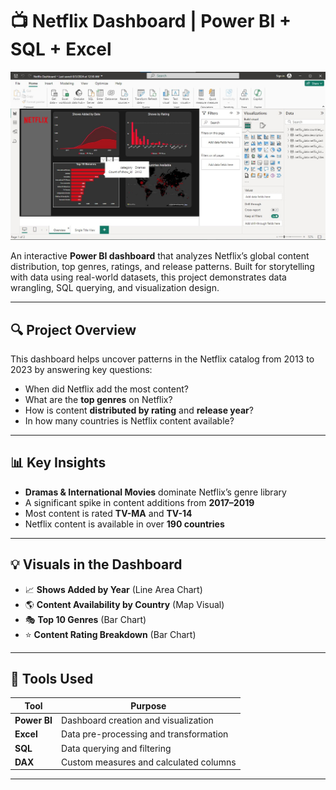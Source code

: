 # 📺 Netflix Dashboard | Power BI + SQL + Excel

![Netflix Banner](https://github.com/OkaforChukwuka/Netflix-insights-Dashboard/blob/main/Annotation%202024-11-15%20023616.jpg?raw=true)

An interactive **Power BI dashboard** that analyzes Netflix’s global content distribution, top genres, ratings, and release patterns. Built for storytelling with data using real-world datasets, this project demonstrates data wrangling, SQL querying, and visualization design.

---

## 🔍 Project Overview

This dashboard helps uncover patterns in the Netflix catalog from 2013 to 2023 by answering key questions:

- When did Netflix add the most content?
- What are the **top genres** on Netflix?
- How is content **distributed by rating** and **release year**?
- In how many countries is Netflix content available?

---

## 📊 Key Insights

- **Dramas & International Movies** dominate Netflix’s genre library
- A significant spike in content additions from **2017–2019**
- Most content is rated **TV-MA** and **TV-14**
- Netflix content is available in over **190 countries**

---

## 💡 Visuals in the Dashboard

- 📈 **Shows Added by Year** (Line Area Chart)
- 🌎 **Content Availability by Country** (Map Visual)
- 🎭 **Top 10 Genres** (Bar Chart)
- ⭐ **Content Rating Breakdown** (Bar Chart)

---

## 🧰 Tools Used

| Tool         | Purpose                               |
|--------------|----------------------------------------|
| **Power BI** | Dashboard creation and visualization   |
| **Excel**    | Data pre-processing and transformation |
| **SQL**      | Data querying and filtering            |
| **DAX**      | Custom measures and calculated columns |

---




